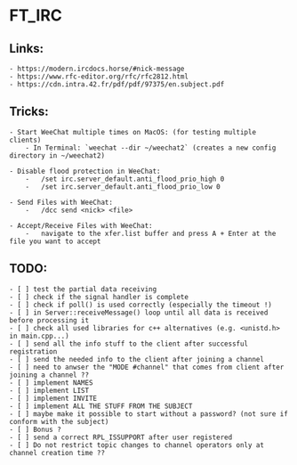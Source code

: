 # FT_IRC

## Links:

	- https://modern.ircdocs.horse/#nick-message
    - https://www.rfc-editor.org/rfc/rfc2812.html
    - https://cdn.intra.42.fr/pdf/pdf/97375/en.subject.pdf

## Tricks:
    - Start WeeChat multiple times on MacOS: (for testing multiple clients)
        - In Terminal: `weechat --dir ~/weechat2` (creates a new config directory in ~/weechat2)
    
    - Disable flood protection in WeeChat:
        -   /set irc.server_default.anti_flood_prio_high 0
        -   /set irc.server_default.anti_flood_prio_low 0

    - Send Files with WeeChat:
        -   /dcc send <nick> <file>
    
    - Accept/Receive Files with WeeChat:
        -   navigate to the xfer.list buffer and press A + Enter at the file you want to accept
    

## TODO:

    - [ ] test the partial data receiving
    - [ ] check if the signal handler is complete
    - [ ] check if poll() is used correctly (especially the timeout !)
    - [ ] in Server::receiveMessage() loop until all data is received before processing it
    - [ ] check all used libraries for c++ alternatives (e.g. <unistd.h> in main.cpp...)
    - [ ] send all the info stuff to the client after successful registration
    - [ ] send the needed info to the client after joining a channel
    - [ ] need to anwser the "MODE #channel" that comes from client after joining a channel ??
    - [ ] implement NAMES
    - [ ] implement LIST
    - [ ] implement INVITE
    - [ ] implement ALL THE STUFF FROM THE SUBJECT
    - [ ] maybe make it possible to start without a password? (not sure if conform with the subject)
    - [ ] Bonus ?
	- [ ] send a correct RPL_ISSUPPORT after user registered
	- [ ] Do not restrict topic changes to channel operators only at channel creation time ??
